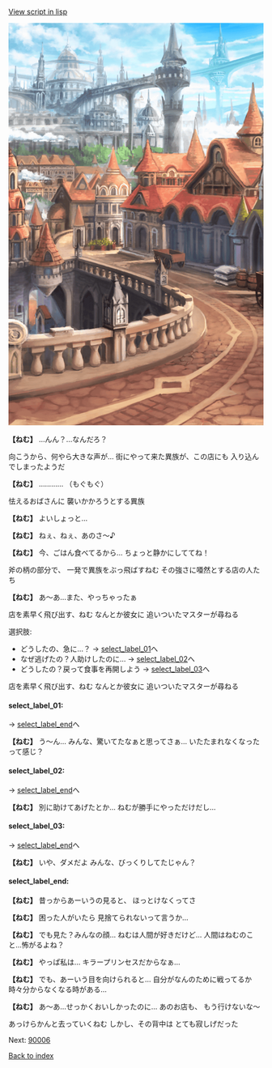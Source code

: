 [View script in lisp](../scripts/20091302.txt)

![town.png](../images/backgrounds/town.png)

**【ねむ】**
…んん？…なんだろ？

向こうから、何やら大きな声が…
街にやって来た異族が、この店にも
入り込んでしまったようだ

**【ねむ】**
…………
（もぐもぐ）

怯えるおばさんに
襲いかかろうとする異族

**【ねむ】**
よいしょっと…

**【ねむ】**
ねぇ、ねぇ、あのさ〜♪

**【ねむ】**
今、ごはん食べてるから…
ちょっと静かにしててね！

斧の柄の部分で、
一発で異族をぶっ飛ばすねむ
その強さに唖然とする店の人たち

**【ねむ】**
あ〜あ…また、やっちゃったぁ

店を素早く飛び出す、ねむ
なんとか彼女に
追いついたマスターが尋ねる

選択肢:
- どうしたの、急に…？ → [select_label_01](#select_label_01)へ
- なぜ逃げたの？人助けしたのに… → [select_label_02](#select_label_02)へ
- どうしたの？戻って食事を再開しよう → [select_label_03](#select_label_03)へ

店を素早く飛び出す、ねむ
なんとか彼女に
追いついたマスターが尋ねる

#### select_label_01:
 → [select_label_end](#select_label_end)へ

**【ねむ】**
う〜ん…
みんな、驚いてたなぁと思ってさぁ…
いたたまれなくなったって感じ？

#### select_label_02:
 → [select_label_end](#select_label_end)へ

**【ねむ】**
別に助けてあげたとか…
ねむが勝手にやっただけだし…

#### select_label_03:
 → [select_label_end](#select_label_end)へ

**【ねむ】**
いや、ダメだよ
みんな、びっくりしてたじゃん？

#### select_label_end:

**【ねむ】**
昔っからあーいうの見ると、
ほっとけなくってさ

**【ねむ】**
困った人がいたら
見捨てられないって言うか…

**【ねむ】**
でも見た？みんなの顔…
ねむは人間が好きだけど…
人間はねむのこと…怖がるよね？

**【ねむ】**
やっぱ私は…
キラープリンセスだからなぁ…

**【ねむ】**
でも、あーいう目を向けられると…
自分がなんのために戦ってるか
時々分からなくなる時がある…

**【ねむ】**
あ〜あ…せっかくおいしかったのに…
あのお店も、
もう行けないな〜

あっけらかんと去っていくねむ
しかし、その背中は
とても寂しげだった

Next: [90006](90006.md)

[Back to index](index.md)

